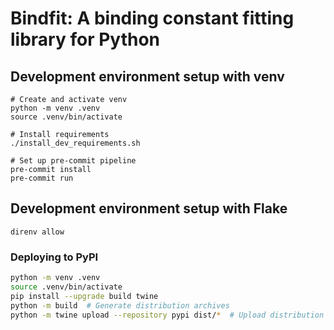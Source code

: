 # Bindfit: A binding constant fitting library for Python

## Development environment setup with venv

```
# Create and activate venv
python -m venv .venv
source .venv/bin/activate

# Install requirements
./install_dev_requirements.sh

# Set up pre-commit pipeline
pre-commit install
pre-commit run
```

## Development environment setup with Flake

```
direnv allow
```

### Deploying to PyPI

```bash
python -m venv .venv
source .venv/bin/activate
pip install --upgrade build twine
python -m build  # Generate distribution archives
python -m twine upload --repository pypi dist/*  # Upload distribution archives
```
